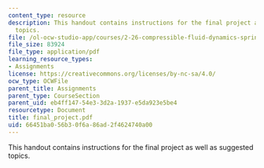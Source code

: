 ```yaml
---
content_type: resource
description: This handout contains instructions for the final project as well as suggested
  topics.
file: /ol-ocw-studio-app/courses/2-26-compressible-fluid-dynamics-spring-2004/66451ba056b30f6a86ad2f4624740a00_final_project.pdf
file_size: 83924
file_type: application/pdf
learning_resource_types:
- Assignments
license: https://creativecommons.org/licenses/by-nc-sa/4.0/
ocw_type: OCWFile
parent_title: Assignments
parent_type: CourseSection
parent_uid: eb4ff147-54e3-3d2a-1937-e5da923e5be4
resourcetype: Document
title: final_project.pdf
uid: 66451ba0-56b3-0f6a-86ad-2f4624740a00
---
```

This handout contains instructions for the final project as well as suggested topics.